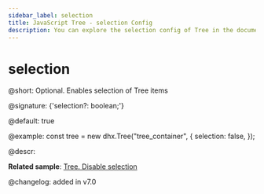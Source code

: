 ```yaml
---
sidebar_label: selection
title: JavaScript Tree - selection Config 
description: You can explore the selection config of Tree in the documentation of the DHTMLX JavaScript UI library. Browse developer guides and API reference, try out code examples and live demos, and download a free 30-day evaluation version of DHTMLX Suite.
---
```


# selection

@short: Optional. Enables selection of Tree items

@signature: {'selection?: boolean;'}

@default: true

@example:
const tree = new dhx.Tree("tree_container", {
    selection: false,
});

@descr:

**Related sample**: [Tree. Disable selection](https://snippet.dhtmlx.com/2x9htpke)

@changelog: added in v7.0

[comment]: # (@relatedapi: tree/api/selection/selection_enable_method.md tree/api/selection/selection_disable_method.md)

[comment]: # (@related: tree/configuration.md#selection-of-items tree/usage_selection.md)
